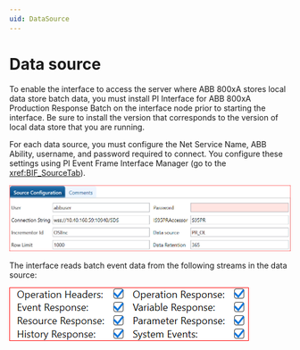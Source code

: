 ```yaml
---
uid: DataSource
---
```


# Data source

To enable the interface to access the server where ABB 800xA stores local data store batch data, you must install PI Interface for ABB 800xA Production Response Batch on the interface node prior to starting the interface. Be sure to install the version that corresponds to the version of local data store that you are running.

For each data source, you must configure the Net Service Name, ABB Ability, username, and password required to connect. You configure these settings using PI Event Frame Interface Manager (go to the <xref:BIF_SourceTab>).

![source configuration](../../images/source-configuration.png)

The interface reads batch event data from the following streams in the data source:

![streams checkbox](../../images/streams-checkbox.png)

